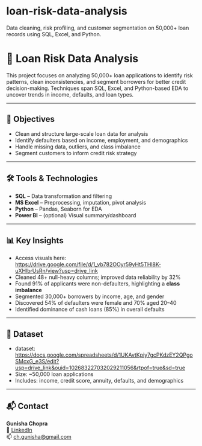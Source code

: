 # loan-risk-data-analysis
Data cleaning, risk profiling, and customer segmentation on 50,000+ loan records using SQL, Excel, and Python.

# 🏦 Loan Risk Data Analysis

This project focuses on analyzing 50,000+ loan applications to identify risk patterns, clean inconsistencies, and segment borrowers for better credit decision-making. Techniques span SQL, Excel, and Python-based EDA to uncover trends in income, defaults, and loan types.

---

## 🎯 Objectives

- Clean and structure large-scale loan data for analysis
- Identify defaulters based on income, employment, and demographics
- Handle missing data, outliers, and class imbalance
- Segment customers to inform credit risk strategy

---

## 🛠️ Tools & Technologies

- **SQL** – Data transformation and filtering  
- **MS Excel** – Preprocessing, imputation, pivot analysis  
- **Python** – Pandas, Seaborn for EDA  
- **Power BI** – (optional) Visual summary/dashboard

---

## 📊 Key Insights

- Access visuals here: https://drive.google.com/file/d/1_vb782OOyr59yHt5THl8K-uXHlbrUsRn/view?usp=drive_link
- Cleaned 48+ null-heavy columns; improved data reliability by 32%  
- Found 91% of applicants were non-defaulters, highlighting a **class imbalance**  
- Segmented 30,000+ borrowers by income, age, and gender  
- Discovered 54% of defaulters were female and 70% aged 20–40  
- Identified dominance of cash loans (85%) in overall defaults

---
## 📂 Dataset

- dataset: https://docs.google.com/spreadsheets/d/1UKAvtKpiy7gcPKdzEY2QPgoSMcxG_e3S/edit?usp=drive_link&ouid=102683227032029211056&rtpof=true&sd=true
- Size: ~50,000 loan applications
- Includes: income, credit score, annuity, defaults, and demographics

---
## 📬 Contact

**Gunisha Chopra**  
🔗 [LinkedIn](https://www.linkedin.com/in/gunisha-chopra-b16768262/)  
📫 ch.gunisha@gmail.com
